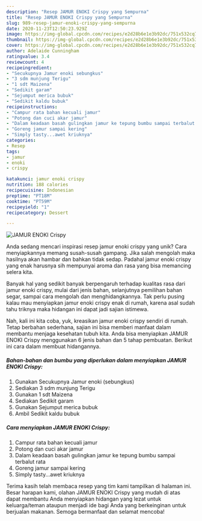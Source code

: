 ```yaml
---
description: "Resep JAMUR ENOKI Crispy yang Sempurna"
title: "Resep JAMUR ENOKI Crispy yang Sempurna"
slug: 989-resep-jamur-enoki-crispy-yang-sempurna
date: 2020-11-23T12:50:23.929Z
image: https://img-global.cpcdn.com/recipes/e2d28b6e1e3b92dc/751x532cq70/jamur-enoki-crispy-foto-resep-utama.jpg
thumbnail: https://img-global.cpcdn.com/recipes/e2d28b6e1e3b92dc/751x532cq70/jamur-enoki-crispy-foto-resep-utama.jpg
cover: https://img-global.cpcdn.com/recipes/e2d28b6e1e3b92dc/751x532cq70/jamur-enoki-crispy-foto-resep-utama.jpg
author: Adelaide Cunningham
ratingvalue: 3.4
reviewcount: 4
recipeingredient:
- "Secukupnya Jamur enoki sebungkus"
- "3 sdm munjung Terigu"
- "1 sdt Maizena"
- "Sedikit garam"
- "Sejumput merica bubuk"
- "Sedikit kaldu bubuk"
recipeinstructions:
- "Campur rata bahan kecuali jamur"
- "Potong dan cuci akar jamur"
- "Dalam keadaan basah gulingkan jamur ke tepung bumbu sampai terbalut rata"
- "Goreng jamur sampai kering"
- "Simply tasty...awet kriuknya"
categories:
- Resep
tags:
- jamur
- enoki
- crispy

katakunci: jamur enoki crispy 
nutrition: 188 calories
recipecuisine: Indonesian
preptime: "PT18M"
cooktime: "PT59M"
recipeyield: "1"
recipecategory: Dessert

---
```



![JAMUR ENOKI Crispy](https://img-global.cpcdn.com/recipes/e2d28b6e1e3b92dc/751x532cq70/jamur-enoki-crispy-foto-resep-utama.jpg)

Anda sedang mencari inspirasi resep jamur enoki crispy yang unik? Cara menyiapkannya memang susah-susah gampang. Jika salah mengolah maka hasilnya akan hambar dan bahkan tidak sedap. Padahal jamur enoki crispy yang enak harusnya sih mempunyai aroma dan rasa yang bisa memancing selera kita.

Banyak hal yang sedikit banyak berpengaruh terhadap kualitas rasa dari jamur enoki crispy, mulai dari jenis bahan, selanjutnya pemilihan bahan segar, sampai cara mengolah dan menghidangkannya. Tak perlu pusing kalau mau menyiapkan jamur enoki crispy enak di rumah, karena asal sudah tahu triknya maka hidangan ini dapat jadi sajian istimewa.




Nah, kali ini kita coba, yuk, kreasikan jamur enoki crispy sendiri di rumah. Tetap berbahan sederhana, sajian ini bisa memberi manfaat dalam membantu menjaga kesehatan tubuh kita. Anda bisa menyiapkan JAMUR ENOKI Crispy menggunakan 6 jenis bahan dan 5 tahap pembuatan. Berikut ini cara dalam membuat hidangannya.

<!--inarticleads1-->

##### Bahan-bahan dan bumbu yang diperlukan dalam menyiapkan JAMUR ENOKI Crispy:

1. Gunakan Secukupnya Jamur enoki (sebungkus)
1. Sediakan 3 sdm munjung Terigu
1. Gunakan 1 sdt Maizena
1. Sediakan Sedikit garam
1. Gunakan Sejumput merica bubuk
1. Ambil Sedikit kaldu bubuk




<!--inarticleads2-->

##### Cara menyiapkan JAMUR ENOKI Crispy:

1. Campur rata bahan kecuali jamur
1. Potong dan cuci akar jamur
1. Dalam keadaan basah gulingkan jamur ke tepung bumbu sampai terbalut rata
1. Goreng jamur sampai kering
1. Simply tasty...awet kriuknya




Terima kasih telah membaca resep yang tim kami tampilkan di halaman ini. Besar harapan kami, olahan JAMUR ENOKI Crispy yang mudah di atas dapat membantu Anda menyiapkan hidangan yang lezat untuk keluarga/teman ataupun menjadi ide bagi Anda yang berkeinginan untuk berjualan makanan. Semoga bermanfaat dan selamat mencoba!

